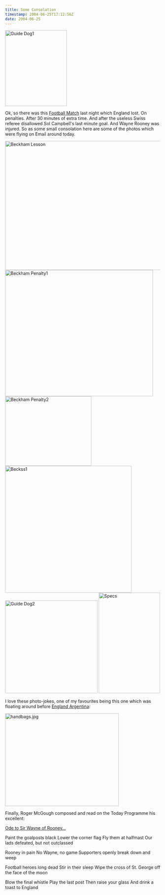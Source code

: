 ```yaml
---
title: Some Consolation
timestamp: 2004-06-25T17:12:56Z
date: 2004-06-25
---
```


<img src='/archives/Footy/guide-dog1.jpg' width='200' height='245' alt='Guide Dog1'>

Ok, so there was this <a href='http://news.bbc.co.uk/sport1/hi/football/euro_2004/3830451.stm'>Football Match</a> last night which England lost. On penalties. After 30 minutes of extra time. And after the useless Swiss referee disallowed Sol Campbell's last minute goal. And Wayne Rooney was injured. So as some small consolation here are some of the photos which were flying on Email around today.
<!--more-->
<img src='/archives/Footy/beckham-lesson.jpg' width='600' height='417' alt='Beckham Lesson'>

<img src='/archives/Footy/beckham_penalty1.jpg' width='480' height='408' alt='Beckham Penalty1'>

<img src='/archives/Footy/beckham_penalty2.jpg' width='280' height='225' alt='Beckham Penalty2'>

<img src='/archives/Footy/beckss1.jpg' width='410' height='410' alt='Beckss1'>

<img src='/archives/Footy/guide-dog2.jpg' width='300' height='300' alt='Guide Dog2'>

<img src='/archives/Footy/specs.jpg' width='199' height='325' alt='Specs'>

I love these photo-jokes, one of my favourites being this one which was floating around before <a href='http://news.bbc.co.uk/sport3/worldcup2002/hi/matches_wallchart/argentina_v_england/default.stm'>England Argentina</a>:

<img alt="handbags.jpg" src="http://blog.whatfettle.com/archives/Footy/handbags.jpg" width="369" height="300" border="0" />

Finally, Roger McGough composed and read on the Today Programme his excellent:

<a href='http://www0.bbc.co.uk/radio4/today/reports/misc/England_football_exit_20040624.shtml'>Ode to Sir Wayne of Rooney…</a>

Paint the goalposts black
Lower the corner flag
Fly them at halfmast
Our lads defeated, but not outclassed

Rooney in pain
No Wayne, no game
Supporters openly break down and weep

Football heroes long dead
Stir in their sleep
Wipe the cross of St. George off the face of the moon

Blow the final whistle
Play the last post
Then raise your glass
And drink a toast to England

